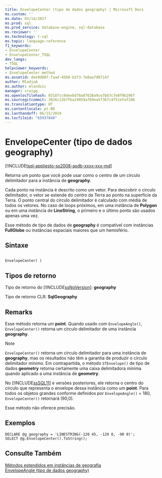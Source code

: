 ```yaml
---
title: EnvelopeCenter (tipo de dados geography) | Microsoft Docs
ms.custom: ''
ms.date: 03/14/2017
ms.prod: sql
ms.prod_service: database-engine, sql-database
ms.reviewer: ''
ms.technology: t-sql
ms.topic: language-reference
f1_keywords:
- EnvelopeCenter
- EnvelopeCenter_TSQL
dev_langs:
- TSQL
helpviewer_keywords:
- EnvelopeCenter method
ms.assetid: dee9d807-faad-45b8-b3f3-7e8aa7d07147
author: MladjoA
ms.author: mlandzic
manager: craigg
ms.openlocfilehash: 03187cc9deebd78a87638a9ce7bb7c7e8f9b296f
ms.sourcegitcommit: 3026c22b7fba19059a769ea5f367c4f51efaf286
ms.translationtype: HT
ms.contentlocale: pt-BR
ms.lasthandoff: 06/15/2019
ms.locfileid: "65937848"
---
```

# <a name="envelopecenter-geography-data-type"></a>EnvelopeCenter (tipo de dados geography)
[!INCLUDE[tsql-appliesto-ss2008-asdb-xxxx-xxx-md](../../includes/tsql-appliesto-ss2008-asdb-xxxx-xxx-md.md)]

Retorna um ponto que você pode usar como o centro de um círculo delimitador para a instância de **geography**.  
  
Cada ponto na instância é descrito como um vetor. Para descobrir o círculo delimitador, o vetor se estende do centro da Terra ao ponto na superfície da Terra. O ponto central do círculo delimitador é calculado com média de todos os vetores. No caso de loops próximos, em uma instância de **Polygon** ou em uma instância de **LineString**, o primeiro e o último ponto são usados apenas uma vez.  
  
Esse método de tipo de dados de **geography** é compatível com instâncias **FullGlobe** ou instâncias espaciais maiores que um hemisfério.  
  
## <a name="syntax"></a>Sintaxe  
  
```  
  
EnvelopeCenter( )  
```  
  
## <a name="return-types"></a>Tipos de retorno  
Tipo de retorno do [!INCLUDE[ssNoVersion](../../includes/ssnoversion-md.md)]: **geography**  
  
Tipo de retorno CLR: **SqlGeography**  
  
## <a name="remarks"></a>Remarks  
Esse método retorna um **point**. Quando usado com `EnvelopeAngle()`, `EnvelopeCenter()` retorna um círculo delimitador de uma instância **geography**.  
  
> [!NOTE]  
>  `EnvelopeCenter()` retorna um círculo delimitador para uma instância de **geography**, mas os resultados não têm a garantia de produzir o círculo delimitador mínimo. Em contrapartida, o método `STEnvelope()` de tipo de dados **geometry** retorna certamente uma caixa delimitadora mínima quando aplicado a uma instância de **geometry**.  
  
No [!INCLUDE[ssSQL11](../../includes/sssql11-md.md)] e versões posteriores, ele retorna o centro do círculo que representa o envelope dessa instância como um **point**. Para todos os objetos grandes conforme definidos por `EnvelopeAngle()` = 180, `EnvelopeCenter()` retornará (90,0).  
  
Esse método não oferece precisão.  
  
## <a name="examples"></a>Exemplos  
  
```  
DECLARE @g geography = 'LINESTRING(-120 45, -120 0, -90 0)';  
SELECT @g.EnvelopeCenter().ToString();  
```  
  
## <a name="see-also"></a>Consulte Também  
[Métodos estendidos em instâncias de geografia](../../t-sql/spatial-geography/extended-methods-on-geography-instances.md)   
[EnvelopeAngle &#40;tipo de dados geography&#41;](../../t-sql/spatial-geography/envelopeangle-geography-data-type.md)  
  
  
